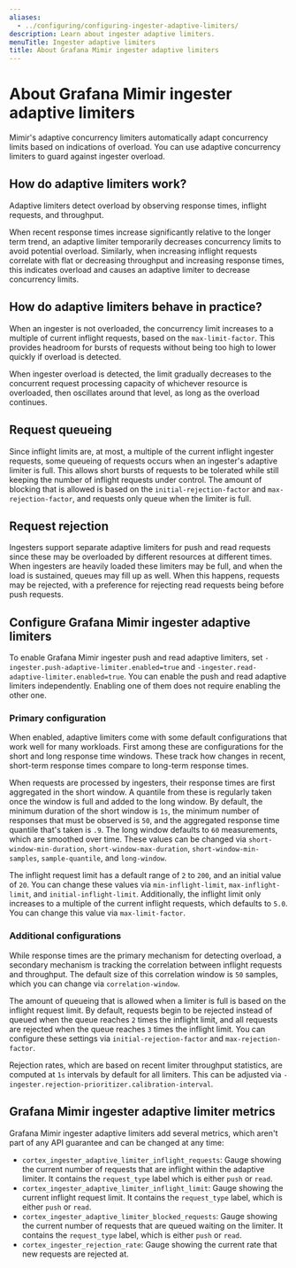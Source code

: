 ```yaml
---
aliases:
  - ../configuring/configuring-ingester-adaptive-limiters/
description: Learn about ingester adaptive limiters.
menuTitle: Ingester adaptive limiters
title: About Grafana Mimir ingester adaptive limiters
---
```


# About Grafana Mimir ingester adaptive limiters

Mimir's adaptive concurrency limiters automatically adapt concurrency limits based on indications of overload. You can use adaptive concurrency limiters to guard against ingester overload.

## How do adaptive limiters work?

Adaptive limiters detect overload by observing response times, inflight requests, and throughput.

When recent response times increase significantly relative to the longer term trend, an adaptive limiter temporarily decreases concurrency limits to avoid potential overload. Similarly, when increasing inflight requests correlate with flat or decreasing throughput and increasing response times, this indicates overload and causes an adaptive limiter to decrease concurrency limits.

## How do adaptive limiters behave in practice?

When an ingester is not overloaded, the concurrency limit increases to a multiple of current inflight requests, based on the `max-limit-factor`. This provides headroom for bursts of requests without being too high to lower quickly if overload is detected.

When ingester overload is detected, the limit gradually decreases to the concurrent request processing capacity of whichever resource is overloaded, then oscillates around that level, as long as the overload continues.

## Request queueing

Since inflight limits are, at most, a multiple of the current inflight ingester requests, some queueing of requests occurs when an ingester's adaptive limiter is full. This allows short bursts of requests to be tolerated while still keeping the number of inflight requests under control. The amount of blocking that is allowed is based on the `initial-rejection-factor` and `max-rejection-factor`, and requests only queue when the limiter is full.

## Request rejection

Ingesters support separate adaptive limiters for push and read requests since these may be overloaded by different resources at different times. When ingesters are heavily loaded these limiters may be full, and when the load is sustained, queues may fill up as well. When this happens, requests may be rejected, with a preference for rejecting read requests being before push requests.

## Configure Grafana Mimir ingester adaptive limiters

To enable Grafana Mimir ingester push and read adaptive limiters, set `-ingester.push-adaptive-limiter.enabled=true` and `-ingester.read-adaptive-limiter.enabled=true`. You can enable the push and read adaptive limiters independently. Enabling one of them does not require enabling the other one.

### Primary configuration

When enabled, adaptive limiters come with some default configurations that work well for many workloads. First among these are configurations for the short and long response time windows. These track how changes in recent, short-term response times compare to long-term response times.

When requests are processed by ingesters, their response times are first aggregated in the short window. A quantile from these is regularly taken once the window is full and added to the long window. By default, the minimum duration of the short window is `1s`, the minimum number of responses that must be observed is `50`, and the aggregated response time quantile that's taken is `.9`. The long window defaults to `60` measurements, which are smoothed over time. These values can be changed via `short-window-min-duration`, `short-window-max-duration`, `short-window-min-samples`, `sample-quantile`, and `long-window`.

The inflight request limit has a default range of `2` to `200`, and an initial value of `20`. You can change these values via `min-inflight-limit`, `max-inflight-limit`, and `initial-inflight-limit`. Additionally, the inflight limit only increases to a multiple of the current inflight requests, which defaults to `5.0`. You can change this value via `max-limit-factor`.

### Additional configurations

While response times are the primary mechanism for detecting overload, a secondary mechanism is tracking the correlation between inflight requests and throughput. The default size of this correlation window is `50` samples, which you can change via `correlation-window`.

The amount of queueing that is allowed when a limiter is full is based on the inflight request limit. By default, requests begin to be rejected instead of queued when the queue reaches `2` times the inflight limit, and all requests are rejected when the queue reaches `3` times the inflight limit. You can configure these settings via `initial-rejection-factor` and `max-rejection-factor`.

Rejection rates, which are based on recent limiter throughput statistics, are computed at `1s` intervals by default for all limiters. This can be adjusted via `-ingester.rejection-prioritizer.calibration-interval`.

## Grafana Mimir ingester adaptive limiter metrics

Grafana Mimir ingester adaptive limiters add several metrics, which aren't part of any API guarantee and can be changed at any time:

- `cortex_ingester_adaptive_limiter_inflight_requests`: Gauge showing the current number of requests that are inflight within the adaptive limiter. It contains the `request_type` label which is either `push` or `read`.
- `cortex_ingester_adaptive_limiter_inflight_limit`: Gauge showing the current inflight request limit. It contains the `request_type` label, which is either `push` or `read`.
- `cortex_ingester_adaptive_limiter_blocked_requests`: Gauge showing the current number of requests that are queued waiting on the limiter. It contains the `request_type` label, which is either `push` or `read`.
- `cortex_ingester_rejection_rate`: Gauge showing the current rate that new requests are rejected at.
